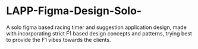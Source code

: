 # LAPP-Figma-Design-Solo-
A solo figma based racing timer and suggestion application design, made with incorporating strict F1 based design concepts and patterns, trying best to provide the F1 vibes towards the clients.
